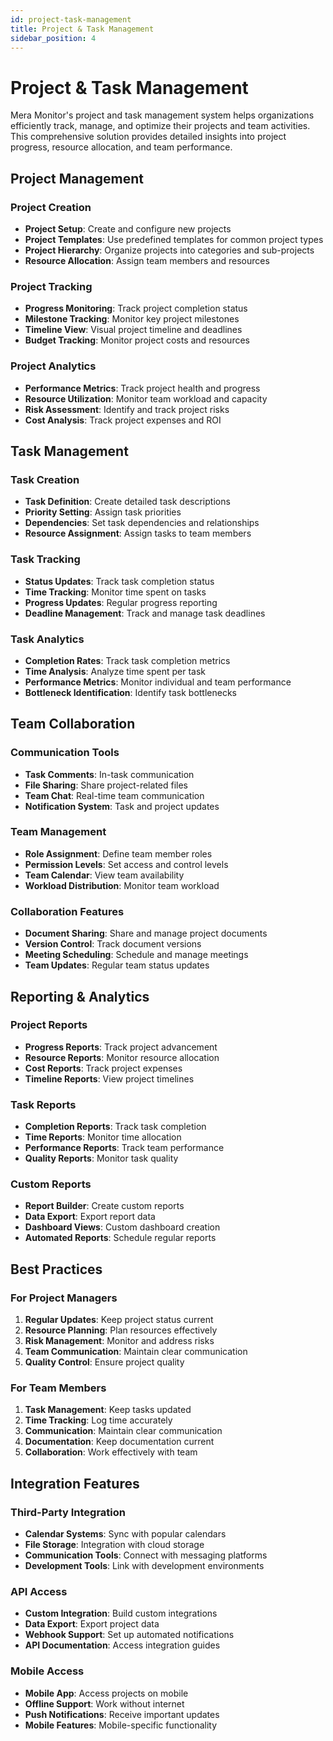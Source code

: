 ```yaml
---
id: project-task-management
title: Project & Task Management
sidebar_position: 4
---
```


# Project & Task Management

Mera Monitor's project and task management system helps organizations efficiently track, manage, and optimize their projects and team activities. This comprehensive solution provides detailed insights into project progress, resource allocation, and team performance.

## Project Management

### Project Creation
- **Project Setup**: Create and configure new projects
- **Project Templates**: Use predefined templates for common project types
- **Project Hierarchy**: Organize projects into categories and sub-projects
- **Resource Allocation**: Assign team members and resources

### Project Tracking
- **Progress Monitoring**: Track project completion status
- **Milestone Tracking**: Monitor key project milestones
- **Timeline View**: Visual project timeline and deadlines
- **Budget Tracking**: Monitor project costs and resources

### Project Analytics
- **Performance Metrics**: Track project health and progress
- **Resource Utilization**: Monitor team workload and capacity
- **Risk Assessment**: Identify and track project risks
- **Cost Analysis**: Track project expenses and ROI

## Task Management

### Task Creation
- **Task Definition**: Create detailed task descriptions
- **Priority Setting**: Assign task priorities
- **Dependencies**: Set task dependencies and relationships
- **Resource Assignment**: Assign tasks to team members

### Task Tracking
- **Status Updates**: Track task completion status
- **Time Tracking**: Monitor time spent on tasks
- **Progress Updates**: Regular progress reporting
- **Deadline Management**: Track and manage task deadlines

### Task Analytics
- **Completion Rates**: Track task completion metrics
- **Time Analysis**: Analyze time spent per task
- **Performance Metrics**: Monitor individual and team performance
- **Bottleneck Identification**: Identify task bottlenecks

## Team Collaboration

### Communication Tools
- **Task Comments**: In-task communication
- **File Sharing**: Share project-related files
- **Team Chat**: Real-time team communication
- **Notification System**: Task and project updates

### Team Management
- **Role Assignment**: Define team member roles
- **Permission Levels**: Set access and control levels
- **Team Calendar**: View team availability
- **Workload Distribution**: Monitor team workload

### Collaboration Features
- **Document Sharing**: Share and manage project documents
- **Version Control**: Track document versions
- **Meeting Scheduling**: Schedule and manage meetings
- **Team Updates**: Regular team status updates

## Reporting & Analytics

### Project Reports
- **Progress Reports**: Track project advancement
- **Resource Reports**: Monitor resource allocation
- **Cost Reports**: Track project expenses
- **Timeline Reports**: View project timelines

### Task Reports
- **Completion Reports**: Track task completion
- **Time Reports**: Monitor time allocation
- **Performance Reports**: Track team performance
- **Quality Reports**: Monitor task quality

### Custom Reports
- **Report Builder**: Create custom reports
- **Data Export**: Export report data
- **Dashboard Views**: Custom dashboard creation
- **Automated Reports**: Schedule regular reports

## Best Practices

### For Project Managers
1. **Regular Updates**: Keep project status current
2. **Resource Planning**: Plan resources effectively
3. **Risk Management**: Monitor and address risks
4. **Team Communication**: Maintain clear communication
5. **Quality Control**: Ensure project quality

### For Team Members
1. **Task Management**: Keep tasks updated
2. **Time Tracking**: Log time accurately
3. **Communication**: Maintain clear communication
4. **Documentation**: Keep documentation current
5. **Collaboration**: Work effectively with team

## Integration Features

### Third-Party Integration
- **Calendar Systems**: Sync with popular calendars
- **File Storage**: Integration with cloud storage
- **Communication Tools**: Connect with messaging platforms
- **Development Tools**: Link with development environments

### API Access
- **Custom Integration**: Build custom integrations
- **Data Export**: Export project data
- **Webhook Support**: Set up automated notifications
- **API Documentation**: Access integration guides

### Mobile Access
- **Mobile App**: Access projects on mobile
- **Offline Support**: Work without internet
- **Push Notifications**: Receive important updates
- **Mobile Features**: Mobile-specific functionality 